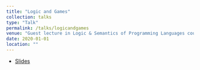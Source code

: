 ```yaml
---
title: "Logic and Games"
collection: talks
type: "Talk"
permalink: /talks/logicandgames
venue: "Guest lecture in Logic & Semantics of Programming Languages course (Winter Semester 2020), Department of Computer Science, TU Kaiserslautern."
date: 2020-01-01
location: ""
---
```


- [Slides](/files/logicandgames.pdf)
